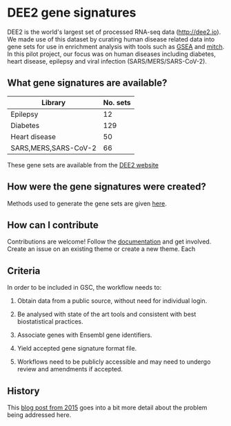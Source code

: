 # DEE2 gene signatures

DEE2 is the world's largest set of processed RNA-seq data (http://dee2.io).
We made use of this dataset by curating human disease related data into gene sets for use in enrichment analysis with tools such as [GSEA](https://pubmed.ncbi.nlm.nih.gov/16199517/) and [mitch](https://pubmed.ncbi.nlm.nih.gov/32600408/).
In this pilot project, our focus was on human diseases including diabetes, heart disease, epilepsy and viral infection (SARS/MERS/SARS-CoV-2). 

## What gene signatures are available?

| Library       | No. sets |
| ----  |:----|
| Epilepsy      | 12 |
| Diabetes      | 129 |
| Heart disease | 50 |
| SARS,MERS,SARS-CoV-2 | 66 |

These gene sets are available from the [DEE2 website](http://dee2.io/genesets.html)

## How were the gene signatures were created?

Methods used to generate the gene sets are given [here](doc/methods.md).

## How can I contribute

Contributions are welcome!
Follow the [documentation](doc/contribute.md) and get involved.
Create an issue on an existing theme or create a new theme.
Each 

## Criteria
In order to be included in GSC, the workflow needs to:

1. Obtain data from a public source, without need for individual login.

2. Be analysed with state of the art tools and consistent with best biostatistical practices.

3. Associate genes with Ensembl gene identifiers.

4. Yield accepted gene signature format file.

5. Workflows need to be publicly accessible and may need to undergo review and amendments if accepted.

## History
This [blog post from 2015](http://genomespot.blogspot.com/2015/03/are-we-ready-to-move-beyond-msigdb-and.html) goes into a bit more detail about the problem being addressed here.


